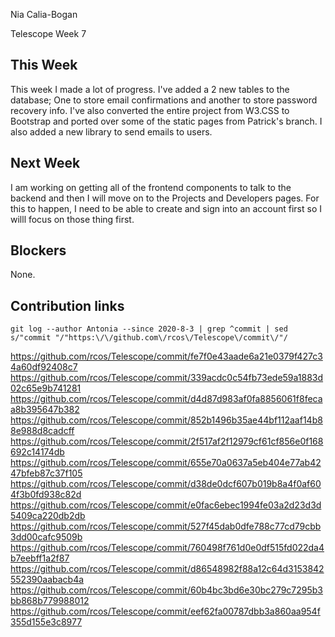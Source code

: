 Nia Calia-Bogan

Telescope Week 7

## This Week

This week I made a lot of progress. I've added a 2 new tables to the database; One to store email confirmations and another to store password recovery info. I've also converted the entire project from W3.CSS to Bootstrap and ported over some of the static pages from Patrick's branch. I also added a new library to send emails to users.

## Next Week

I am working on getting all of the frontend components to talk to the backend and then I will move on to the Projects and Developers pages. For this to happen, I need to be able to create and sign into an account first so I willl focus on those thing first. 

## Blockers

None.

## Contribution links

`git log --author Antonia --since 2020-8-3 | grep ^commit | sed s/"commit "/"https:\/\/github.com\/rcos\/Telescope\/commit\/"/`

https://github.com/rcos/Telescope/commit/fe7f0e43aade6a21e0379f427c34a60df92408c7
https://github.com/rcos/Telescope/commit/339acdc0c54fb73ede59a1883d02c65e9b741281
https://github.com/rcos/Telescope/commit/d4d87d983af0fa8856061f8fecaa8b395647b382
https://github.com/rcos/Telescope/commit/852b1496b35ae44bf112aaf14b88e988d8cadcff
https://github.com/rcos/Telescope/commit/2f517af2f12979cf61cf856e0f168692c14174db
https://github.com/rcos/Telescope/commit/655e70a0637a5eb404e77ab4247bfeb87c37f105
https://github.com/rcos/Telescope/commit/d38de0dcf607b019b8a4f0af604f3b0fd938c82d
https://github.com/rcos/Telescope/commit/e0fac6ebec1994fe03a2d23d3d5409ca220db2db
https://github.com/rcos/Telescope/commit/527f45dab0dfe788c77cd79cbb3dd00cafc9509b
https://github.com/rcos/Telescope/commit/760498f761d0e0df515fd022da4b7eebff1a2f87
https://github.com/rcos/Telescope/commit/d86548982f88a12c64d3153842552390aabacb4a
https://github.com/rcos/Telescope/commit/60b4bc3bd6e30bc279c7295b3bb868b779988012
https://github.com/rcos/Telescope/commit/eef62fa00787dbb3a860aa954f355d155e3c8977